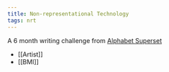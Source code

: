 ```yaml
---
title: Non-representational Technology
tags: nrt
---
```


A 6 month writing challenge from [Alphabet Superset](https://www.alphabetsuperset.com/)

* [[Artist]]
* [[BMI]]